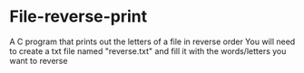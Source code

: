 # File-reverse-print
A C program that prints out the letters of a file in reverse order
You will need to create a txt file named "reverse.txt" and fill it with the words/letters you want to reverse
